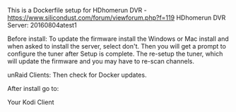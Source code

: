 This is a Dockerfile setup for HDhomerun DVR - https://www.silicondust.com/forum/viewforum.php?f=119
HDhomerun DVR Server: 20160804atest1

Before install:
To update the firmware install the Windows or Mac install and when asked to install the server, select don't.
Then you will get a prompt to configure the tuner after Setup is complete.
The re-setup the tuner, which will update the firmware and you may have to re-scan channels.

unRaid Clients:
Then check for Docker updates.


After install go to:

Your Kodi Client